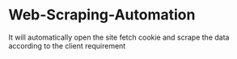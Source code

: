 # Web-Scraping-Automation
It will automatically open the site fetch cookie and scrape the data according to the client requirement
